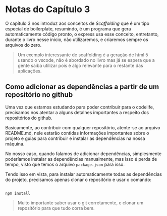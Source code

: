 # Notas do Capítulo 3

O capítulo 3 nos introduz aos conceitos de *Scaffolding* que é um tipo especial de boilerplate, resumindo, é um programa que gera automaticamente código pronto, o express usa esse conceito, entretanto, durante o livro nesse inicio, não utilizaremos, e criaremos sempre os arquivos do zero.
>Um exemplo interessante de scaffolding é a geração de html 5 usando o vscode, não é abordado no livro mas já se espera que a gente saiba utilizar pois é algo relevante para o restante das aplicações.

## Como adicionar as dependências a partir de um repositório no github

Uma vez que estamos estudando para poder contribuir para o codelife, precisamos nos atentar a alguns detalhes importantes a respeito dos repositórios do github.

Basicamente, ao contribuir com qualquer repositório, atente-se ao arquivo README.md, nele estarão contidas informações importantes sobre o projeto e guias para contribuir e instalar as dependências na nossa máquina.

No nosso caso, quando falamos de adicionar dependências, simplesmente poderíamos instalar as dependências manualmente, mas isso é perda de tempo, visto que temos o arquivo `package.json` para isso.

Tendo isso em vista, para instalar automaticamente todas as dependências do projeto, precisamos apenas clonar o repositório e usar o comando:

 ```shell

npm install

```

>Muito importante saber usar o git corretamente, e clonar um repositório para que tudo corra bem.
